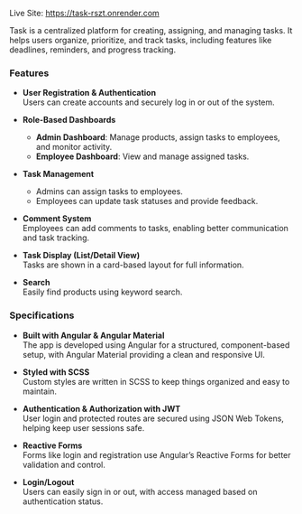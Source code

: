Live Site: https://task-rszt.onrender.com

Task is a centralized platform for creating, assigning, and managing tasks. It helps users organize, prioritize, and track tasks, including features like deadlines, reminders, and progress tracking.

### Features

- **User Registration & Authentication**  
  Users can create accounts and securely log in or out of the system.

- **Role-Based Dashboards**  
  - **Admin Dashboard**: Manage products, assign tasks to employees, and monitor activity.  
  - **Employee Dashboard**: View and manage assigned tasks.

- **Task Management**  
  - Admins can assign tasks to employees.  
  - Employees can update task statuses and provide feedback.

- **Comment System**  
  Employees can add comments to tasks, enabling better communication and task tracking.

- **Task Display (List/Detail View)**  
  Tasks are shown in a card-based layout for full information.

- **Search**  
  Easily find products using keyword search.

### Specifications

- **Built with Angular & Angular Material**  
  The app is developed using Angular for a structured, component-based setup, with Angular Material providing a clean and responsive UI.

- **Styled with SCSS**  
  Custom styles are written in SCSS to keep things organized and easy to maintain.

- **Authentication & Authorization with JWT**  
  User login and protected routes are secured using JSON Web Tokens, helping keep user sessions safe.

- **Reactive Forms**  
  Forms like login and registration use Angular’s Reactive Forms for better validation and control.

- **Login/Logout**  
  Users can easily sign in or out, with access managed based on authentication status.
